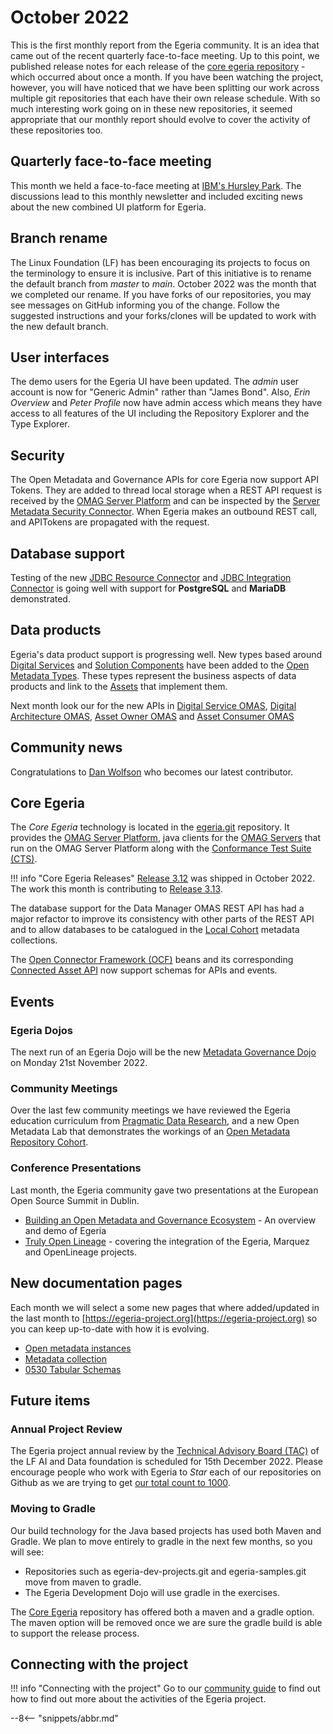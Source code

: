 <!-- SPDX-License-Identifier: CC-BY-4.0 -->
<!-- Copyright Contributors to the Egeria project. -->

# October 2022

This is the first monthly report from the Egeria community.  It is an idea that came out of the recent quarterly face-to-face meeting.  Up to this point, we published release notes for each release of the [core egeria repository](https://github.com/odpi/egeria) - which occurred about once a month.  If you have been watching the project, however, you will have noticed that we have been splitting our work across multiple git repositories that each have their own release schedule.  With so much interesting work going on in these new repositories, it seemed appropriate that our monthly report should evolve to cover the activity of these repositories too.  

## Quarterly face-to-face meeting

This month we held a face-to-face meeting at [IBM's Hursley Park](https://en.wikipedia.org/wiki/IBM_Hursley).  The discussions lead to this monthly newsletter and included exciting news about the new combined UI platform for Egeria.

## Branch rename

The Linux Foundation (LF) has been encouraging its projects to focus on the terminology to ensure it is inclusive.  Part of this initiative is to rename the default branch from *master* to *main*.  October 2022 was the month that we completed our rename.  If you have forks of our repositories, you may see messages on GitHub informing you of the change.  Follow the suggested instructions and your forks/clones will be updated to work with the new default branch.

## User interfaces

The demo users for the Egeria UI have been updated.  The *admin* user account is now for "Generic Admin" rather than "James Bond".  Also, *Erin Overview* and *Peter Profile* now have admin access which means they have access to all features of the UI including the Repository Explorer and the Type Explorer.

## Security

The Open Metadata and Governance APIs for core Egeria now support API Tokens.  They are added to thread local storage when a REST API request is received by the [OMAG Server Platform](/concepts/omag-server-platform) and can be inspected by the [Server Metadata Security Connector](/concepts/server-metadata-security-connector).  When Egeria makes an outbound REST call, and APITokens are propagated with the request.

## Database support

Testing of the new [JDBC Resource Connector](/connectors/resource/jdbc-resource-connector) and [JDBC Integration Connector](/connectors/integration/jdbc-integration-connector) is going well with support for **PostgreSQL** and **MariaDB** demonstrated.

## Data products

Egeria's data product support is progressing well.  New types based around [Digital Services](/types/7/0710-Digital-Service) and [Solution Components](/types/7/0730-Solution-Components) have been added to the [Open Metadata Types](/types).  These types represent the business aspects of data products and link to the [Assets](/concepts/asset) that implement them.

Next month look our for the new APIs in [Digital Service OMAS](/services/omas/digital-service/overview), [Digital Architecture OMAS](/services/omas/digital-architecture/overview), [Asset Owner OMAS](/services/omas/asset-owner/overview) and [Asset Consumer OMAS](/services/omas/asset-consumer/overview)

## Community news

Congratulations to [Dan Wolfson](https://github.com/dwolfson) who becomes our latest contributor.

## Core Egeria

The *Core Egeria* technology is located in the [egeria.git](https://github.com/odpi/egeria) repository.  It provides the [OMAG Server Platform](/concepts/omag-server-platform), java clients for the [OMAG Servers](/concepts/omag-server) that run on the OMAG Server Platform along with the [Conformance Test Suite (CTS)](/guides/cts/overview).  

!!! info "Core Egeria Releases"
    [Release 3.12](/release-notes/3.12) was shipped in October 2022.  The work this month is contributing to [Release 3.13](/release-notes/3.13).

The database support for the Data Manager OMAS REST API has had a major refactor to improve its consistency with other parts of the REST API and to allow databases to be catalogued in the [Local Cohort](/concepts/metadata-collection) metadata collections.

The [Open Connector Framework (OCF)](/frameworks/ocf/overview) beans and its corresponding [Connected Asset API](/services/ocf-metadata-management) now support schemas for APIs and events.

## Events

### Egeria Dojos

The next run of an Egeria Dojo will be the new [Metadata Governance Dojo](/education/egeria-dojo/metadata-governance/overview) on Monday 21st November 2022. 

### Community Meetings

Over the last few community meetings we have reviewed the Egeria education curriculum from [Pragmatic Data Research](https://pdr-associates.com/), and a new Open Metadata Lab that demonstrates the workings of an [Open Metadata Repository Cohort](/concepts/cohort-member).

### Conference Presentations

Last month, the Egeria community gave two presentations at the European Open Source Summit in Dublin.

* [Building an Open Metadata and Governance Ecosystem](https://www.youtube.com/watch?v=C-hglq31mfQ) - An overview and demo of Egeria
* [Truly Open Lineage](https://www.youtube.com/watch?v=eNbGa1iDri4) - covering the integration of the Egeria, Marquez and OpenLineage projects.

## New documentation pages

Each month we will select a some new pages that where added/updated in the last month to [https://egeria-project.org](https://egeria-project.org) so you can keep up-to-date with how it is evolving.

* [Open metadata instances](/concepts/open-metadata-instances)
* [Metadata collection](/concepts/metadata-collection)
* [0530 Tabular Schemas](/types/5/0530-Tabular-Schemas)

## Future items

### Annual Project Review

The Egeria project annual review by the [Technical Advisory Board (TAC)](https://wiki.lfaidata.foundation/pages/viewpage.action?pageId=7733341) of the LF AI and Data foundation is scheduled for 15th December 2022.  Please encourage people who work with Egeria to *Star* each of our repositories on Github as we are trying to get [our total count to 1000](https://landscape.lfai.foundation/?selected=egeria).

### Moving to Gradle

Our build technology for the Java based projects has used both Maven and Gradle.  We plan to move entirely to gradle in the next few months, so you will see:

* Repositories such as egeria-dev-projects.git and egeria-samples.git move from maven to gradle.
* The Egeria Development Dojo will use gradle in the exercises.

The [Core Egeria](https://github.com/odpi/egeria) repository has offered both a maven and a gradle option.  The maven option will be removed once we are sure the gradle build is able to support the release process.

## Connecting with the project

!!! info "Connecting with the project"
    Go to our [community guide](/guides/community) to find out how to find out more about the activities of the Egeria project. 

--8<-- "snippets/abbr.md"
